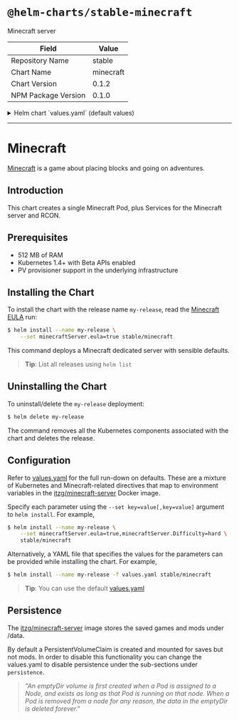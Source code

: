 # `@helm-charts/stable-minecraft`

Minecraft server

| Field               | Value     |
| ------------------- | --------- |
| Repository Name     | stable    |
| Chart Name          | minecraft |
| Chart Version       | 0.1.2     |
| NPM Package Version | 0.1.0     |

<details>

<summary>Helm chart `values.yaml` (default values)</summary>

```yaml
# ref: https://hub.docker.com/r/itzg/minecraft-server/
image: itzg/minecraft-server
imageTag: latest

## Configure resource requests and limits
## ref: http://kubernetes.io/docs/user-guide/compute-resources/
##
resources:
  requests:
    memory: 512Mi
    cpu: 500m

# Most of these map to environment variables. See Minecraft for details:
# https://hub.docker.com/r/itzg/minecraft-server/
minecraftServer:
  # This must be overridden, since we can't accept this for the user.
  eula: 'FALSE'
  # One of: LATEST, SNAPSHOT, or a specific version (ie: "1.7.9").
  version: 'LATEST'
  # One of: peaceful, easy, normal, and hard
  difficulty: easy
  # A comma-separated list of player names to whitelist.
  whitelist:
  # A comma-separated list of player names who should be admins.
  ops:
  # A server icon URL for server listings. Auto-scaled and transcoded.
  icon:
  # Max connected players.
  maxPlayers: 20
  # This sets the maximum possible size in blocks, expressed as a radius, that the world border can obtain.
  maxWorldSize: 10000
  # Allows players to travel to the Nether.
  allowNether: true
  # Allows server to announce when a player gets an achievement.
  announcePlayerAchievements: true
  # Enables command blocks.
  enableCommandBlock: true
  # If true, players will always join in the default gameMode even if they were previously set to something else.
  forcegameMode: false
  # Defines whether structures (such as villages) will be generated.
  generateStructures: true
  # If set to true, players will be set to spectator mode if they die.
  hardcore: false
  # The maximum height in which building is allowed.
  maxBuildHeight: 256
  # The maximum number of milliseconds a single tick may take before the server watchdog stops the server with the message. -1 disables this entirely.
  maxTickTime: 60000
  # Determines if animals will be able to spawn.
  spawnAnimals: true
  # Determines if monsters will be spawned.
  spawnMonsters: true
  # Determines if villagers will be spawned.
  spawnNPCs: true
  # Max view distance (in chunks).
  viewDistance: 10
  # Define this if you want a specific map generation seed.
  levelSeed:
  # One of: creative, survival, adventure, spectator
  gameMode: survival
  # Message of the Day
  motd: 'Welcome to Minecraft on Kubernetes!'
  # If true, enable player-vs-player damage.
  pvp: false
  # One of: DEFAULT, FLAT, LARGEBIOMES, AMPLIFIED, CUSTOMIZED
  levelType: DEFAULT
  # When levelType == FLAT or CUSTOMIZED, this can be used to further customize map generation.
  # ref: https://hub.docker.com/r/itzg/minecraft-server/
  generatorSettings:
  worldSaveName: world
  # Check accounts against Minecraft account service.
  onlineMode: true
  # If you adjust this, you may need to adjust resources.requests above to match.
  jvmOpts: '-Xmx512M -Xms512M'
  serviceType: LoadBalancer

  rcon:
    # If you enable this, make SURE to change your password below.
    enabled: false
    port: 25575
    password: 'CHANGEME!'
    serviceType: LoadBalancer

persistence:
  ## If defined, volume.beta.kubernetes.io/storage-class: <storageClass>
  ## Default: volume.alpha.kubernetes.io/storage-class: default
  ##
  # storageClass:
  dataDir:
    # Set this to false if you don't care to persist state between restarts.
    enabled: true
    Size: 1Gi
```

</details>

---

# Minecraft

[Minecraft](https://minecraft.net/en/) is a game about placing blocks and going on adventures.

## Introduction

This chart creates a single Minecraft Pod, plus Services for the Minecraft server and RCON.

## Prerequisites

- 512 MB of RAM
- Kubernetes 1.4+ with Beta APIs enabled
- PV provisioner support in the underlying infrastructure

## Installing the Chart

To install the chart with the release name `my-release`, read the [Minecraft EULA](https://account.mojang.com/documents/minecraft_eula) run:

```bash
$ helm install --name my-release \
    --set minecraftServer.eula=true stable/minecraft
```

This command deploys a Minecraft dedicated server with sensible defaults.

> **Tip**: List all releases using `helm list`

## Uninstalling the Chart

To uninstall/delete the `my-release` deployment:

```bash
$ helm delete my-release
```

The command removes all the Kubernetes components associated with the chart and deletes the release.

## Configuration

Refer to [values.yaml](values.yaml) for the full run-down on defaults. These are a mixture of Kubernetes and Minecraft-related directives that map to environment variables in the [itzg/minecraft-server](https://hub.docker.com/r/itzg/minecraft-server/) Docker image.

Specify each parameter using the `--set key=value[,key=value]` argument to `helm install`. For example,

```bash
$ helm install --name my-release \
    --set minecraftServer.eula=true,minecraftServer.Difficulty=hard \
    stable/minecraft
```

Alternatively, a YAML file that specifies the values for the parameters can be provided while installing the chart. For example,

```bash
$ helm install --name my-release -f values.yaml stable/minecraft
```

> **Tip**: You can use the default [values.yaml](values.yaml)

## Persistence

The [itzg/minecraft-server](https://hub.docker.com/r/itzg/minecraft-server/) image stores the saved games and mods under /data.

By default a PersistentVolumeClaim is created and mounted for saves but not mods. In order to disable this functionality
you can change the values.yaml to disable persistence under the sub-sections under `persistence`.

> _"An emptyDir volume is first created when a Pod is assigned to a Node, and exists as long as that Pod is running on that node. When a Pod is removed from a node for any reason, the data in the emptyDir is deleted forever."_
